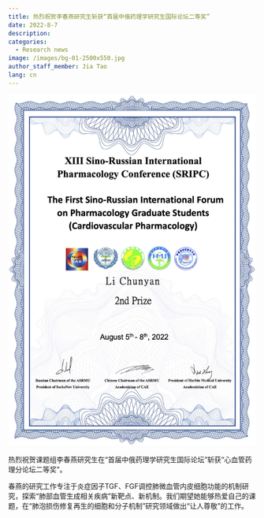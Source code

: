 ```yaml
---
title: 热烈祝贺李春燕研究生斩获“首届中俄药理学研究生国际论坛二等奖”
date: 2022-8-7
description: 
categories:
  - Research news
image: /images/bg-01-2500x550.jpg
author_staff_member: Jia Tao
lang: cn
---
```


![](/images/微信图片_20220917230339.jpg)

热烈祝贺课题组李春燕研究生在“首届中俄药理学研究生国际论坛”斩获“心血管药理分论坛二等奖”。

春燕的研究工作专注于炎症因子TGF、FGF调控肺微血管内皮细胞功能的机制研究，探索“肺部血管生成相关疾病”新靶点、新机制。我们期望她能够热爱自己的课题，在“肺泡损伤修复再生的细胞和分子机制”研究领域做出“让人尊敬”的工作。
